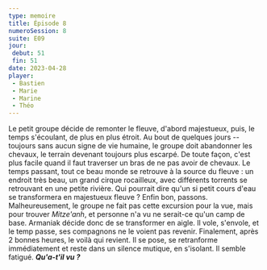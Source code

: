 ```yaml
---
type: memoire
title: Épisode 8
numeroSession: 8
suite: E09
jour:
 debut: 51
 fin: 51
date: 2023-04-28
player:
 - Bastien
 - Marie
 - Marine
 - Théo
---
```


Le petit groupe décide de remonter le fleuve, d'abord majestueux, puis, le temps s'écoulant, de plus en plus étroit. Au bout de quelques jours -- toujours sans aucun signe de vie humaine, le groupe doit abandonner les chevaux, le terrain devenant toujours plus escarpé. De toute façon, c'est plus facile quand il faut traverser un bras de ne pas avoir de chevaux. Le temps passant, tout ce beau monde se retrouve à la source du fleuve : un endroit très beau, un grand cirque rocailleux, avec différents torrents se retrouvant en une petite rivière. Qui pourrait dire qu'un si petit cours d'eau se transformera en majestueux fleuve ? Enfin bon, passons. Malheureusement, le groupe ne fait pas cette excursion pour la vue, mais pour trouver *Mitze'anh*, et personne n'a vu ne serait-ce qu'un camp de base.
Armaniak décide donc de se transformer en aigle. Il vole, s'envole, et le temp passe, ses compagnons ne le voient pas revenir. Finalement, après 2 bonnes heures, le voilà qui revient. Il se pose, se retranforme immédiatement et reste dans un silence mutique, en s'isolant. Il semble fatigué. ***Qu'a-t'il vu ?***
